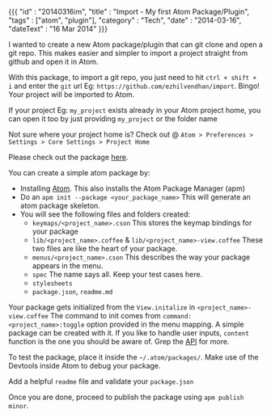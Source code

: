 {{{
    "id"       : "20140316im",
    "title"    : "Import - My first Atom Package/Plugin",
    "tags"     : ["atom", "plugin"],
    "category" : "Tech",
    "date"     : "2014-03-16",
    "dateText" : "16 Mar 2014"
}}}

I wanted to create a new Atom package/plugin that can git clone and open a git repo. This makes easier and simpler
to import a project straight from github and open it in Atom.

With this package, to import a git repo, you just need to hit `ctrl + shift + i` and enter the `git`
url Eg: `https://github.com/ezhilvendhan/import`. Bingo! Your project will be imported to Atom.

If your project Eg: `my_project` exists already in your Atom project home, you can open
it too by just providing `my_project` or the folder name

Not sure where your project home is? Check out @ `Atom > Preferences > Settings > Core Settings > Project Home`

Please check out the package [here](https://atom.io/packages/import).

You can create a simple atom package by:

 - Installing [Atom](https://atom.io).
    This also installs the Atom Package Manager (apm)
 - Do an `apm init --package <your_package_name>`
    This will generate an atom package skeleton.
 - You will see the following files and folders created:
    - `keymaps/<project_name>.cson`
        This stores the keymap bindings for your package
    - `lib/<project_name>.coffee` & `lib/<project_name>-view.coffee`
        These two files are like the heart of your package.
    - `menus/<project_name>.cson`
        This describes the way your package appears in the menu.
    - `spec`
        The name says all. Keep your test cases here.
    - `stylesheets`
    - `package.json`, `readme.md`

Your package gets initialized from the `View.initalize` in `<project_name>-view.coffee`
The command to init comes from `command: <project_name>:toggle` option
provided in the menu mapping.
A simple package can be created with it. If you like to handle user inputs, `content` function
is the one you should be aware of. Grep the [API](https://atom.io/docs/api/v0.73.0/api/) for more.

To test the package, place it inside the `~/.atom/packages/`.
Make use of the Devtools inside Atom to debug your package.

Add a helpful `readme` file and validate your `package.json`

Once you are done, proceed to publish the package using `apm publish minor`.
